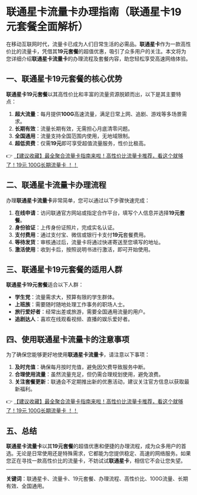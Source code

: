 # 联通星卡流量卡办理指南（联通星卡19元套餐全面解析）

在移动互联网时代，流量卡已成为人们日常生活的必需品。**联通星卡**作为一款高性价比的流量卡，凭借其**19元套餐**的超值优惠，吸引了众多用户的关注。本文将为您详细介绍**联通星卡流量卡**的办理流程及套餐内容，助您轻松享受高速网络体验。

## 一、联通星卡19元套餐的核心优势

**联通星卡19元套餐**以其高性价比和丰富的流量资源脱颖而出，以下是其主要特点：

1. **超大流量**：每月提供**100G**高速流量，满足日常上网、追剧、游戏等多场景需求。
2. **长期有效**：流量长期有效，无需担心月底清零问题。
3. **全国通用**：流量支持全国范围内使用，无地域限制。
4. **超低资费**：仅需**19元**即可享受超值流量服务，性价比极高。

👉 [【建议收藏】最全聚合流量卡指南来啦！高性价比流量卡推荐，看这个就够了！19元 100G长期流量卡 ！！](https://bit.ly/Liuliangka)

## 二、联通星卡流量卡办理流程

办理**联通星卡流量卡**非常简单，您可以通过以下步骤快速完成：

1. **在线申请**：访问联通官方网站或指定合作平台，填写个人信息并选择**19元套餐**。
2. **身份验证**：上传身份证照片，完成实名认证。
3. **支付费用**：通过支付宝、微信或银行卡支付**19元**套餐费用。
4. **等待发货**：审核通过后，流量卡将通过快递寄送至您填写的地址。
5. **激活使用**：收到卡后，按照说明书进行激活，即可开始使用。

## 三、联通星卡19元套餐的适用人群

**联通星卡19元套餐**适合以下人群：

- **学生党**：流量需求大，预算有限的学生群体。
- **上班族**：需要随时随地处理工作事务的职场人士。
- **旅行爱好者**：经常出差或旅游，需要全国通用流量的用户。
- **追剧达人**：喜欢在线观看视频、直播的娱乐爱好者。

## 四、使用联通星卡流量卡的注意事项

为了确保您能够更好地使用**联通星卡流量卡**，请注意以下事项：

1. **及时充值**：确保每月按时充值，避免因欠费导致服务中断。
2. **合理使用流量**：虽然流量充足，但仍需合理规划使用，避免浪费。
3. **关注套餐更新**：联通会不定期推出新的优惠活动，建议关注官方信息以获取最新福利。

👉 [【建议收藏】最全聚合流量卡指南来啦！高性价比流量卡推荐，看这个就够了！19元 100G长期流量卡 ！！](https://bit.ly/Liuliangka)

## 五、总结

**联通星卡流量卡**以其**19元套餐**的超值优惠和便捷的办理流程，成为众多用户的首选。无论是日常使用还是特殊需求，它都能为您提供稳定、高速的网络服务。如果您正在寻找一款高性价比的流量卡，不妨试试**联通星卡**，相信它不会让您失望。

---

**关键词**：联通星卡、流量卡、19元套餐、办理流程、高性价比、100G流量、长期有效、全国通用。